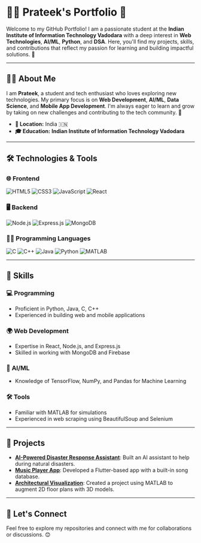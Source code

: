 # 👨‍💻 **Prateek's Portfolio** 🌟

Welcome to my GitHub Portfolio! I am a passionate student at the **Indian Institute of Information Technology Vadodara** with a deep interest in **Web Technologies**, **AI/ML**, **Python**, and **DSA**. Here, you'll find my projects, skills, and contributions that reflect my passion for learning and building impactful solutions. 🚀

---

## 🧑‍💻 **About Me**
I am **Prateek**, a student and tech enthusiast who loves exploring new technologies. My primary focus is on **Web Development**, **AI/ML**, **Data Science**, and **Mobile App Development**. I'm always eager to learn and grow by taking on new challenges and contributing to the tech community. 🌱

- **📍 Location:** India 🇮🇳  
- **🎓 Education:** **Indian Institute of Information Technology Vadodara**

---

## 🛠 **Technologies & Tools**

### 🌐 **Frontend**
![HTML5](https://img.icons8.com/color/48/000000/html-5.png)
![CSS3](https://img.icons8.com/color/48/000000/css3.png)
![JavaScript](https://img.icons8.com/color/48/000000/javascript--v1.png)
![React](https://img.icons8.com/color/48/000000/react-native.png)

### 🖥 **Backend**
![Node.js](https://img.icons8.com/color/48/000000/nodejs.png)
![Express.js](https://img.icons8.com/color/48/000000/express.png)
![MongoDB](https://img.icons8.com/color/48/000000/mongodb.png)

### 🧑‍💻 **Programming Languages**
![C](https://img.icons8.com/color/48/000000/c-programming.png)
![C++](https://img.icons8.com/color/48/000000/c-plus-plus-logo.png)
![Java](https://img.icons8.com/color/48/000000/java-coffee-cup-logo.png)
![Python](https://img.icons8.com/color/48/000000/python.png)
![MATLAB](https://upload.wikimedia.org/wikipedia/commons/2/21/Matlab_Logo.png)

---

## 💼 **Skills**

### 💻 **Programming**
- Proficient in Python, Java, C, C++
- Experienced in building web and mobile applications

### 🌍 **Web Development**
- Expertise in React, Node.js, and Express.js
- Skilled in working with MongoDB and Firebase

### 🧠 **AI/ML**
- Knowledge of TensorFlow, NumPy, and Pandas for Machine Learning

### 🛠 **Tools**
- Familiar with MATLAB for simulations
- Experienced in web scraping using BeautifulSoup and Selenium

---

## 🚀 **Projects**
- **[AI-Powered Disaster Response Assistant](#)**: Built an AI assistant to help during natural disasters.
- **[Music Player App](#)**: Developed a Flutter-based app with a built-in song database.
- **[Architectural Visualization](#)**: Created a project using MATLAB to augment 2D floor plans with 3D models.

---

## 🌱 **Let's Connect**
Feel free to explore my repositories and connect with me for collaborations or discussions. 😊
